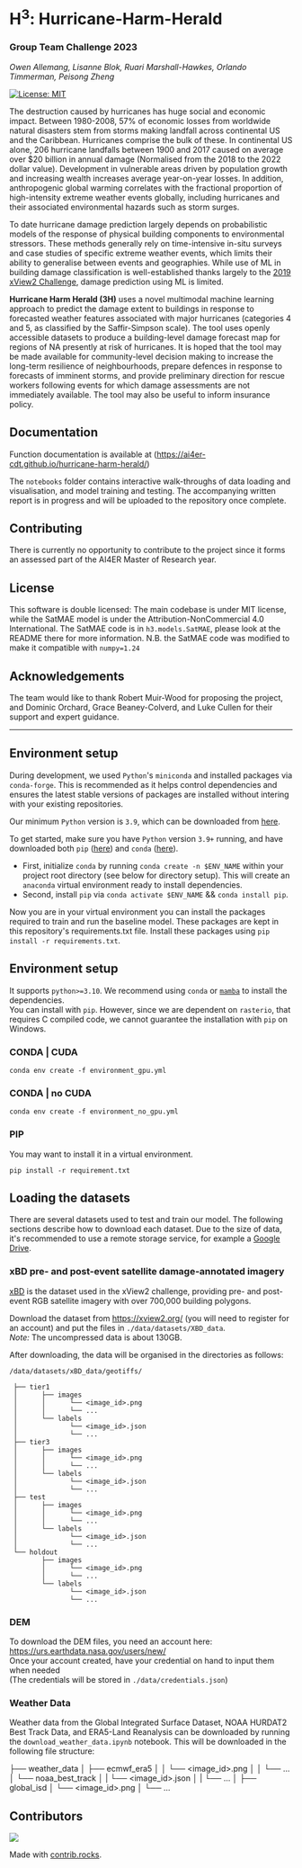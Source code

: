 # H<sup>3</sup>: Hurricane-Harm-Herald
### Group Team Challenge 2023
*Owen Allemang, Lisanne Blok, Ruari Marshall-Hawkes, Orlando Timmerman, Peisong Zheng*

[![License: MIT](https://img.shields.io/badge/License-MIT-orange.svg)](https://opensource.org/licenses/MIT)

The destruction caused by hurricanes has huge social and economic impact. Between 1980-2008, 57\% of economic losses from worldwide natural disasters stem from storms making landfall across continental US and the Caribbean. Hurricanes comprise the bulk of these. In continental US alone, 206 hurricane landfalls between 1900 and 2017 caused on average over \$20 billion in annual damage (Normalised from the 2018 to the 2022 dollar value). Development in vulnerable areas driven by population growth and increasing wealth increases average year-on-year losses. In addition, anthropogenic global warming correlates with the fractional proportion of high-intensity extreme weather events globally, including hurricanes and their associated environmental hazards such as storm surges.

To date hurricane damage prediction largely depends on probabilistic models of the response of physical building components to environmental stressors. These methods generally rely on time-intensive in-situ surveys and case studies of specific extreme weather events, which limits their ability to generalise between events and geographies. While use of ML in building damage classification is well-established thanks largely to the [2019 xView2 Challenge](https://xview2.org/), damage prediction using ML is limited. 

**Hurricane Harm Herald (3H)** uses a novel multimodal machine learning approach to predict the damage extent to buildings in response to forecasted weather features associated with major hurricanes (categories 4 and 5, as classified by the Saffir-Simpson scale). The tool uses openly accessible datasets to produce a building-level damage forecast map for regions of NA presently at risk of hurricanes. It is hoped that the tool may be made available for community-level decision making to increase the long-term resilience of neighbourhoods, prepare defences in response to forecasts of imminent storms, and provide preliminary direction for rescue workers following events for which damage assessments are not immediately available. The tool may also be useful to inform insurance policy. 

## Documentation

Function documentation is available at (https://ai4er-cdt.github.io/hurricane-harm-herald/)

The `notebooks` folder contains interactive walk-throughs of data loading and visualisation, and model training and testing. The accompanying written report is in progress and will be uploaded to the repository once complete.

## Contributing

There is currently no opportunity to contribute to the project since it forms an assessed part of the AI4ER Master of Research year.

## License
This software is double licensed:
The main codebase is under MIT license, while the SatMAE model is under the Attribution-NonCommercial 4.0 International. The SatMAE code is in `h3.models.SatMAE`, please look at the README there for more information. N.B. the SatMAE code was modified to make it compatible with `numpy=1.24`

## Acknowledgements

The team would like to thank Robert Muir-Wood for proposing the project, and Dominic Orchard, Grace Beaney-Colverd, and Luke Cullen for their support and expert guidance.


---


## Environment setup

During development, we used `Python`'s `miniconda` and installed packages via `conda-forge`. This is recommended as it helps control dependencies and ensures the latest stable versions of packages are installed without intering with your existing repositories.

Our minimum `Python` version is `3.9`, which can be downloaded from [here](https://www.python.org/downloads/).

To get started, make sure you have `Python` version `3.9+` running, and have downloaded both `pip` ([here](https://pypi.org/project/pip/)) and `conda` ([here](https://conda.io/projects/conda/en/stable/user-guide/install/download.html)).

- First, initialize `conda` by running `conda create -n $ENV_NAME` within your project root directory (see below for directory setup). This will create an `anaconda` virtual environment ready to install dependencies.
- Second, install `pip` via `conda activate $ENV_NAME` && `conda install pip`.

Now you are in your virtual environment you can install the packages required to train and run the baseline model. These packages are kept in this repository's requirements.txt file. Install these packages using `pip install -r requirements.txt`.


## Environment setup

It supports `python>=3.10`.
We recommend using `conda` or [`mamba`](https://mamba.readthedocs.io/en/latest/installation.html) to install
the dependencies.  
You can install with `pip`. However, since we are dependent on `rasterio`, that requires C compiled code,
we cannot guarantee the installation with `pip` on Windows. 

### CONDA | CUDA
```shell
conda env create -f environment_gpu.yml
```

### CONDA | no CUDA
```shell
conda env create -f environment_no_gpu.yml
```

### PIP
You may want to install it in a virtual environment.
```shell
pip install -r requirement.txt
```


## Loading the datasets

There are several datasets used to test and train our model. The following sections describe how to download each dataset. Due to the size of data, it's recommended to use a remote storage service, for example a [Google Drive](https://www.google.co.uk/intl/en-GB/drive/).

### xBD pre- and post-event satellite damage-annotated imagery 
[xBD](https://openaccess.thecvf.com/content_CVPRW_2019/papers/cv4gc/Gupta_Creating_xBD_A_Dataset_for_Assessing_Building_Damage_from_Satellite_CVPRW_2019_paper.pdf) is the dataset used in the xView2 challenge, providing pre- and post-event RGB satellite imagery with over 700,000 building polygons. 

Download the dataset from https://xview2.org/ (you will need to register for an account) and put the files in `./data/datasets/XBD_data`.  
<i>Note: </i> The uncompressed data is about 130GB.

After downloading, the data will be organised in the directories as follows:

`/data/datasets/xBD_data/geotiffs/`

```
 ├── tier1  
 │      ├── images  
 │      │      └── <image_id>.png  
 │      │      └── ...  
 │      └── labels  
 │             └── <image_id>.json  
 │             └── ...  
 ├── tier3
 │      ├── images  
 │      │      └── <image_id>.png  
 │      │      └── ...  
 │      └── labels  
 │             └── <image_id>.json  
 │             └── ...  
 ├── test  
 │      ├── images  
 │      │      └── <image_id>.png  
 │      │      └── ...  
 │      └── labels  
 │             └── <image_id>.json  
 │             └── ...  
 └── holdout  
        ├── images  
        │      └── <image_id>.png  
        │      └── ...  
        └── labels  
               └── <image_id>.json  
               └── ...  
```

### DEM

To download the DEM files, you need an account here: https://urs.earthdata.nasa.gov/users/new/  
Once your account created, have your credential on hand to input them when needed  
(The credentials will be stored in `./data/credentials.json`)


### Weather Data

Weather data from the Global Integrated Surface Dataset, NOAA HURDAT2 Best Track Data, and ERA5-Land Reanalysis can be downloaded by running the `download_weather_data.ipynb` notebook. This will be downloaded in the following file structure:

 ├── weather_data
 │      ├── ecmwf_era5
 │      │      └── <image_id>.png
 │      │      └── ...
 │      └── noaa_best_track
 │      |      └── <image_id>.json
 │      |      └── ...
 │      ├── global_isd
 │             └── <image_id>.png
 │             └── ...


## Contributors

<a href="https://github.com/ai4er-cdt/hurricane-harm-herald/graphs/contributors">
  <img src="https://contrib.rocks/image?repo=ai4er-cdt/hurricane-harm-herald" />
</a>

Made with [contrib.rocks](https://contrib.rocks).
